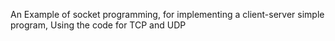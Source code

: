 An Example of socket programming, for implementing a client-server simple program, Using the code for TCP and UDP
